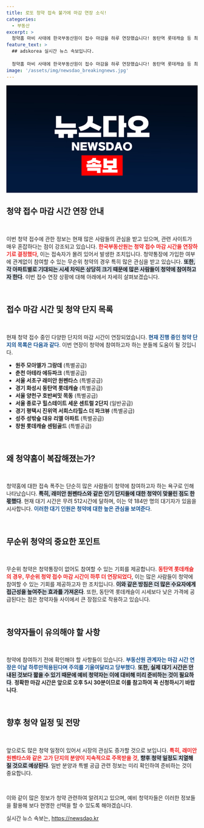 ```yaml
---
title: 로또 청약 접속 불가에 마감 연장 소식!
categories:
  - 부동산
excerpt: >
  청약홈 마비 사태에 한국부동산원이 접수 마감을 하루 연장했습니다! 동탄역 롯데캐슬 등 최대 시세 차익을 노리는 청약자들의 몰림으로 512시간 대기 중, 기회를 놓치지 마세요!
feature_text: >
  ## adskorea 실시간 뉴스 속보입니다.

  청약홈 마비 사태에 한국부동산원이 접수 마감을 하루 연장했습니다! 동탄역 롯데캐슬 등 최대 시세 차익을 노리는 청약자들의 몰림으로 512시간 대기 중, 기회를 놓치지 마세요!
image: '/assets/img/newsdao_breakingnews.jpg'
---
```


<p><img src="/assets/img/newsdao_breakingnews.jpg" alt="adskorea 속보" /></p>

<h2 data-ke-size="size26">청약 접수 마감 시간 연장 안내</h2>

<p data-ke-size="size16">&nbsp;</p>

<p>이번 청약 접수에 관한 정보는 현재 많은 사람들의 관심을 받고 있으며, 관련 사이트가 매우 혼잡하다는 점이 강조되고 있습니다. <b><span style="color: #ee2323;">한국부동산원는 청약 접수 마감 시간을 연장하기로 결정했다</span></b>, 이는 접속자가 몰려 있어서 발생한 조치입니다. 청약통장에 가입한 여부에 관계없이 참여할 수 있는 무순위 청약의 경우 특히 많은 관심을 받고 있습니다. <b><span style="background-color: #21538527;">또한, 각 아파트별로 기대되는 시세 차익은 상당히 크기 때문에 많은 사람들이 청약에 참여하고자 한다</span></b>. 이번 접수 연장 상황에 대해 아래에서 자세히 살펴보겠습니다.</p>

<p data-ke-size="size16">&nbsp;</p>

<h2 data-ke-size="size26">접수 마감 시간 및 청약 단지 목록</h2>

<p data-ke-size="size16">&nbsp;</p>

<p>현재 청약 접수 중인 다양한 단지의 마감 시간이 연장되었습니다. <b><span style="color: #1a5490;">현재 진행 중인 청약 단지의 목록은 다음과 같다</span></b>. 이번 연장이 청약에 참여하고자 하는 분들께 도움이 될 것입니다. </p>

<ul>
    <li><b>원주 모아엘가 그랑데</b> (특별공급)</li>
    <li><b>춘천 아테라 에듀파크</b> (특별공급)</li>
    <li><b>서울 서초구 래미안 원펜타스</b> (특별공급)</li>
    <li><b>경기 화성시 동탄역 롯데캐슬</b> (특별공급)</li>
    <li><b>서울 양천구 호반써밋 목동</b> (특별공급)</li>
    <li><b>서울 종로구 힐스테이트 세운 센트럴 2단지</b> (일반공급)</li>
    <li><b>경기 평택시 진위역 서희스타힐스 더 파크뷰</b> (특별공급)</li>
    <li><b>성주 성밖숲 대유 리엘 아파트</b> (특별공급)</li>
    <li><b>창원 롯데캐슬 센텀골드</b> (특별공급)</li>
</ul>

<p data-ke-size="size16">&nbsp;</p>

<h2 data-ke-size="size26">왜 청약홈이 복잡해졌는가?</h2>

<p data-ke-size="size16">&nbsp;</p>

<p>청약홈에 대한 접속 폭주는 단순히 많은 사람들이 청약에 참여하고자 하는 욕구로 인해 나타났습니다. <b><span style="background-color: #21538527;">특히, 래미안 원펜타스와 같은 인기 단지들에 대한 청약이 맞물린 점도 한몫했다</span></b>. 현재 대기 시간은 무려 512시간에 달하며, 이는 약 184만 명의 대기자가 있음을 시사합니다. <b><span style="color: #1a5490;">이러한 대기 인원은 청약에 대한 높은 관심을 보여준다</span></b>.</p>

<p data-ke-size="size16">&nbsp;</p>

<h2 data-ke-size="size26">무순위 청약의 중요한 포인트</h2>

<p data-ke-size="size16">&nbsp;</p>

<p>무순위 청약은 청약통장이 없어도 참여할 수 있는 기회를 제공합니다. <b><span style="color: #ee2323;">동탄역 롯데캐슬의 경우, 무순위 청약 접수 마감 시간이 하루 더 연장되었다</span></b>, 이는 많은 사람들이 청약에 참여할 수 있는 기회를 제공하고자 한 조치입니다. <b><span style="background-color: #21538527;">이와 같은 방침은 더 많은 수요자에게 접근성을 높여주는 효과를 가져온다</span></b>. 또한, 동탄역 롯데캐슬이 시세보다 낮은 가격에 공급된다는 점은 청약자들 사이에서 큰 장점으로 작용하고 있습니다.</p>

<p data-ke-size="size16">&nbsp;</p>

<h2 data-ke-size="size26">청약자들이 유의해야 할 사항</h2>

<p data-ke-size="size16">&nbsp;</p>

<p>청약에 참여하기 전에 확인해야 할 사항들이 있습니다. <b><span style="color: #1a5490;">부동산원 관계자는 마감 시간 연장은 이날 하루만적용된다며 주의를 기울여달라고 당부했다</span></b>. <b><span style="background-color: #21538527;">또한, 실제 대기 시간은 안내된 것보다 짧을 수 있기 때문에 예비 청약자는 이에 대비해 미리 준비하는 것이 필요하다</span></b>. <b>정확한 마감 시간은 앞으로 오후 5시 30분이므로 이를 참고하여 꼭 신청하시기 바랍니다</b>.</p>

<p data-ke-size="size16">&nbsp;</p>

<h2 data-ke-size="size26">향후 청약 일정 및 전망</h2>

<p data-ke-size="size16">&nbsp;</p>

<p>앞으로도 많은 청약 일정이 있어서 시장의 관심도 증가할 것으로 보입니다. <b><span style="color: #ee2323;">특히, 래미안 원펜타스와 같은 고가 단지의 분양이 지속적으로 주목받을 것</span></b>, <b><span style="background-color: #21538527;">향후 청약 일정도 치열해질 것으로 예상된다</span></b>. 일반 분양과 특별 공급 관련 정보는 미리 확인하여 준비하는 것이 중요합니다. </p>

<p data-ke-size="size16">&nbsp;</p>

<p>이와 같이 많은 정보가 청약 관련하여 알려지고 있으며, 예비 청약자들은 이러한 정보들을 활용해 보다 현명한 선택을 할 수 있도록 해야겠습니다. </p>
실시간 뉴스 속보는, <a href="https://newsdao.kr" rel="dofollow">https://newsdao.kr</a>


